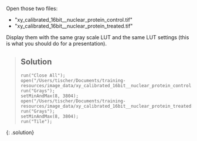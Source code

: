 Open those two files:
- "xy_calibrated_16bit__nuclear_protein_control.tif"
- "xy_calibrated_16bit__nuclear_protein_treated.tif"

Display them with the same gray scale LUT and the same LUT settings (this is what you should do for a presentation).

> ## Solution
> ```
> run("Close All");
> open("/Users/tischer/Documents/training-resources/image_data/xy_calibrated_16bit__nuclear_protein_control.tif");
> run("Grays");
> setMinAndMax(8, 3804);
> open("/Users/tischer/Documents/training-resources/image_data/xy_calibrated_16bit__nuclear_protein_treated.tif");
> run("Grays");
> setMinAndMax(8, 3804);
> run("Tile");
> ```
{: .solution}
